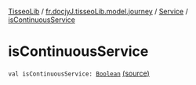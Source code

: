 [TisseoLib](../../index.md) / [fr.docjyJ.tisseoLib.model.journey](../index.md) / [Service](index.md) / [isContinuousService](./is-continuous-service.md)

# isContinuousService

`val isContinuousService: `[`Boolean`](https://kotlinlang.org/api/latest/jvm/stdlib/kotlin/-boolean/index.html) [(source)](https://github.com/docjyJ/TisseoLib/tree/master/src/main/kotlin/fr/docjyJ/tisseoLib/model/journey/Service.kt#L19)